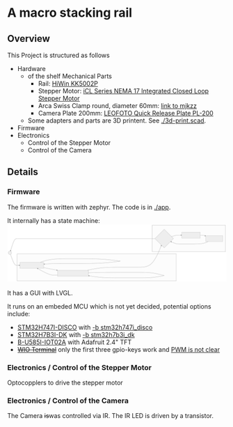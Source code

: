 # A macro stacking rail

## Overview
This Project is structured as follows
- Hardware
  - of the shelf Mechanical Parts
    - Rail: [HiWin KK5002P](https://www.hiwin.de/de/Produkte/Pr%C3%A4zisionsachsen-%26-Pr%C3%A4zisions-Systeme/Pr%C3%A4zisionsachsen-KK-KF/KK/KK5002P150A1F0/p/10.00011)
    - Stepper Motor: [iCL Series NEMA 17 Integrated Closed Loop Stepper Motor](https://www.omc-stepperonline.com/icl-series-nema-17-integrated-closed-loop-stepper-motor-0-6nm-84-96oz-in-20-36vdc-w-14-bit-encoder-icl42-06)
    - Arca Swiss Clamp round, diameter 60mm: [link to mjkzz](https://www.mjkzz.de/collections/camera-plates/products/mjkzz-round-quick-release-system?variant=29216681427059)
    - Camera Plate 200mm: [LEOFOTO Quick Release Plate PL-200](https://www.amazon.de/dp/B081DBJ4B8)
  - Some adapters and parts are 3D printent. See [./3d-print.scad](./3d-print.scad).
- Firmware
- Electronics
  - Control of the Stepper Motor
  - Control of the Camera

## Details
### Firmware
The firmware is written with zephyr. The code is in [./app](./app).

It internally has a state machine:
![State Machine](./app/mermaid.StateMachine.svg)

It has a GUI with LVGL.

It runs on an embeded MCU which is not yet decided, potential options include:
- [STM32H747I-DISCO](https://www.st.com/en/evaluation-tools/stm32h747i-disco.html) with [-b stm32h747i_disco](https://docs.zephyrproject.org/latest/boards/st/stm32h747i_disco/doc/index.html)
- [STM32H7B3I-DK](https://www.st.com/en/evaluation-tools/stm32h7b3i-dk.html) with [-b stm32h7b3i_dk](https://docs.zephyrproject.org/latest/boards/st/stm32h7b3i_dk/doc/index.html)
- [B-U585I-IOT02A](https://www.st.com/en/evaluation-tools/b-u585i-iot02a.html) with Adafruit 2.4" TFT
- ~~[WIO Terminal](https://www.seeedstudio.com/Wio-Terminal-p-4509.html)~~ only the first three gpio-keys work and [PWM is not clear](https://github.com/zephyrproject-rtos/zephyr/issues/66547)

### Electronics / Control of the Stepper Motor
Optocopplers to drive the stepper motor

### Electronics / Control of the Camera
The Camera ~~is~~was controlled via IR. The IR LED is driven by a transistor.
